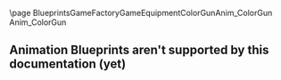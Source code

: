 \page BlueprintsGameFactoryGameEquipmentColorGunAnim_ColorGun Anim_ColorGun
## Animation Blueprints aren't supported by this documentation (yet)
